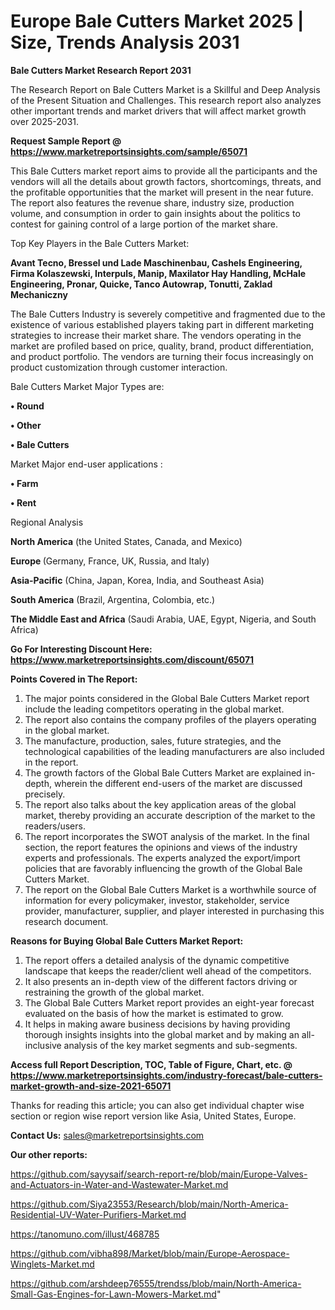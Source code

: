 # Europe Bale Cutters Market 2025 | Size, Trends Analysis 2031

<strong>Bale Cutters Market Research Report 2031</strong>

The Research Report on Bale Cutters Market is a Skillful and Deep Analysis of the Present Situation and Challenges. This research report also analyzes other important trends and market drivers that will affect market growth over 2025-2031.

<strong>Request Sample Report @ <a href=https://www.marketreportsinsights.com/sample/65071>https://www.marketreportsinsights.com/sample/65071</a></strong>

This Bale Cutters market report aims to provide all the participants and the vendors will all the details about growth factors, shortcomings, threats, and the profitable opportunities that the market will present in the near future. The report also features the revenue share, industry size, production volume, and consumption in order to gain insights about the politics to contest for gaining control of a large portion of the market share.

Top Key Players in the Bale Cutters Market:

<strong>Avant Tecno, Bressel und Lade Maschinenbau, Cashels Engineering, Firma Kolaszewski, Interpuls, Manip, Maxilator Hay Handling, McHale Engineering, Pronar, Quicke, Tanco Autowrap, Tonutti, Zaklad Mechaniczny</strong>

The Bale Cutters Industry is severely competitive and fragmented due to the existence of various established players taking part in different marketing strategies to increase their market share. The vendors operating in the market are profiled based on price, quality, brand, product differentiation, and product portfolio. The vendors are turning their focus increasingly on product customization through customer interaction.

Bale Cutters Market Major Types are:

<strong>• Round

• Other

• Bale Cutters</strong>

Market Major end-user applications :

<strong>• Farm

• Rent</strong>

Regional Analysis

</u><strong><b>North America</b></strong> (the United States, Canada, and Mexico)

<strong><b>Europe </b></strong>(Germany, France, UK, Russia, and Italy)

<strong><b>Asia-Pacific</b></strong> (China, Japan, Korea, India, and Southeast Asia)

<strong><b>South America</b></strong> (Brazil, Argentina, Colombia, etc.)

<strong><b>The Middle East and Africa</b></strong> (Saudi Arabia, UAE, Egypt, Nigeria, and South Africa)

<strong>Go For Interesting Discount Here: <a href=https://www.marketreportsinsights.com/discount/65071>https://www.marketreportsinsights.com/discount/65071</a></strong>

<strong>Points Covered in The Report:</strong>
<ol>
  <li>The major points considered in the Global Bale Cutters Market report include the leading competitors operating in the global market.</li>
  <li>The report also contains the company profiles of the players operating in the global market.</li>
  <li>The manufacture, production, sales, future strategies, and the technological capabilities of the leading manufacturers are also included in the report.</li>
  <li>The growth factors of the Global Bale Cutters Market are explained in-depth, wherein the different end-users of the market are discussed precisely.</li>
  <li>The report also talks about the key application areas of the global market, thereby providing an accurate description of the market to the readers/users.</li>
  <li>The report incorporates the SWOT analysis of the market. In the final section, the report features the opinions and views of the industry experts and professionals. The experts analyzed the export/import policies that are favorably influencing the growth of the Global Bale Cutters Market.</li>
  <li>The report on the Global Bale Cutters Market is a worthwhile source of information for every policymaker, investor, stakeholder, service provider, manufacturer, supplier, and player interested in purchasing this research document.</li>
</ol>
<strong>Reasons for Buying Global Bale Cutters Market Report:</strong>

<ol>
  <li>The report offers a detailed analysis of the dynamic competitive landscape that keeps the reader/client well ahead of the competitors.</li>
  <li>It also presents an in-depth view of the different factors driving or restraining the growth of the global market.</li>
  <li>The Global Bale Cutters Market report provides an eight-year forecast evaluated on the basis of how the market is estimated to grow.</li>
  <li>It helps in making aware business decisions by having providing thorough insights insights into the global market and by making an all-inclusive analysis of the key market segments and sub-segments.</li>
</ol>
<strong>Access full Report Description, TOC, Table of Figure, Chart, etc. @ <a href=https://www.marketreportsinsights.com/industry-forecast/bale-cutters-market-growth-and-size-2021-65071>https://www.marketreportsinsights.com/industry-forecast/bale-cutters-market-growth-and-size-2021-65071</a></strong>


Thanks for reading this article; you can also get individual chapter wise section or region wise report version like Asia, United States, Europe.

<strong>Contact Us:</strong>
sales@marketreportsinsights.com

<strong>Our other reports:</strong>

<a href=https://github.com/sayysaif/search-report-re/blob/main/Europe-Valves-and-Actuators-in-Water-and-Wastewater-Market.md>https://github.com/sayysaif/search-report-re/blob/main/Europe-Valves-and-Actuators-in-Water-and-Wastewater-Market.md</a>

<a href=https://github.com/Siya23553/Research/blob/main/North-America-Residential-UV-Water-Purifiers-Market.md>https://github.com/Siya23553/Research/blob/main/North-America-Residential-UV-Water-Purifiers-Market.md</a>

<a href=https://tanomuno.com/illust/468785>https://tanomuno.com/illust/468785</a>

<a href=https://github.com/vibha898/Market/blob/main/Europe-Aerospace-Winglets-Market.md>https://github.com/vibha898/Market/blob/main/Europe-Aerospace-Winglets-Market.md</a>

<a href=https://github.com/arshdeep76555/trendss/blob/main/North-America-Small-Gas-Engines-for-Lawn-Mowers-Market.md>https://github.com/arshdeep76555/trendss/blob/main/North-America-Small-Gas-Engines-for-Lawn-Mowers-Market.md</a>"
